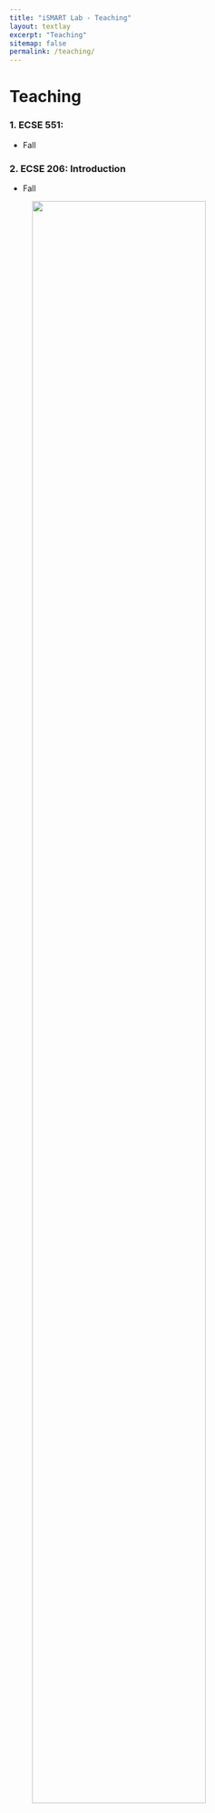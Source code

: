 ```yaml
---
title: "iSMART Lab - Teaching"
layout: textlay
excerpt: "Teaching"
sitemap: false
permalink: /teaching/
---
```


# Teaching

### 1. ECSE 551:
  * Fall
### 2. ECSE 206: Introduction
  * Fall


<figure>
<img src="{{ site.url }}{{ site.baseurl }}/images/picpic/Gallery/class.jpg" width="85%">
</figure>
